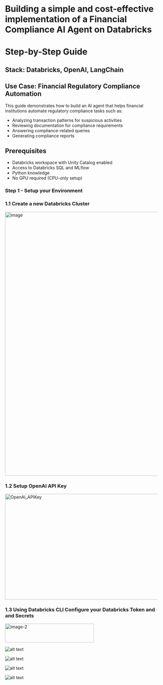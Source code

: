 # Building a simple and cost-effective implementation of a Financial Compliance AI Agent on Databricks

# Step-by-Step Guide

## Stack: Databricks, OpenAI, LangChain

## Use Case: Financial Regulatory Compliance Automation

This guide demonstrates how to build an AI agent that helps financial institutions automate regulatory compliance tasks such as:

- Analyzing transaction patterns for suspicious activities
- Reviewing documentation for compliance requirements
- Answering compliance-related queries
- Generating compliance reports

## Prerequisites

- Databricks workspace with Unity Catalog enabled
- Access to Databricks SQL and MLflow
- Python knowledge
- No GPU required (CPU-only setup)

### Step 1 - Setup your Environment

### 1.1 Create a new Databricks Cluster

<img width="1309" height="869" alt="image" src="https://github.com/user-attachments/assets/623826ff-f391-455b-999e-8dbfc5a751ac" />


### 1.2 Setup OpenAI API Key

<img width="737" height="348" alt="OpenAI_APIKey" src="https://github.com/user-attachments/assets/3e8ee629-07bb-4e4e-a1f3-b4643c67826b" />


### 1.3 Using Databricks CLI Configure your Databricks Token and and Secrets

<img width="293" height="62" alt="image-2" src="https://github.com/user-attachments/assets/36ce85cf-c3cd-4945-accf-94f4cf76a984" />

![alt text](image-3.png)

![alt text](image-4.png)

![alt text](image-5.png)

![alt text](image-6.png)
